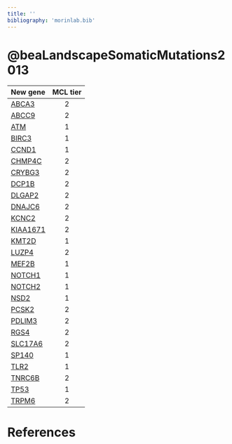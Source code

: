 ```yaml
---
title: ''
bibliography: 'morinlab.bib'
---
```


# @beaLandscapeSomaticMutations2013
|New gene|MCL tier|
|:-|:-:|
|[ABCA3](ABCA3)|2 |
|[ABCC9](ABCC9)|2 |
|[ATM](ATM)|1 |
|[BIRC3](BIRC3)|1 |
|[CCND1](CCND1)|1 |
|[CHMP4C](CHMP4C)|2 |
|[CRYBG3](CRYBG3)|2 |
|[DCP1B](DCP1B)|2 |
|[DLGAP2](DLGAP2)|2 |
|[DNAJC6](DNAJC6)|2 |
|[KCNC2](KCNC2)|2 |
|[KIAA1671](KIAA1671)|2 |
|[KMT2D](KMT2D)|1 |
|[LUZP4](LUZP4)|2 |
|[MEF2B](MEF2B)|1 |
|[NOTCH1](NOTCH1)|1 |
|[NOTCH2](NOTCH2)|1 |
|[NSD2](NSD2)|1 |
|[PCSK2](PCSK2)|2 |
|[PDLIM3](PDLIM3)|2 |
|[RGS4](RGS4)|2 |
|[SLC17A6](SLC17A6)|2 |
|[SP140](SP140)|1 |
|[TLR2](TLR2)|1 |
|[TNRC6B](TNRC6B)|2 |
|[TP53](TP53)|1 |
|[TRPM6](TRPM6)|2 |

# References

